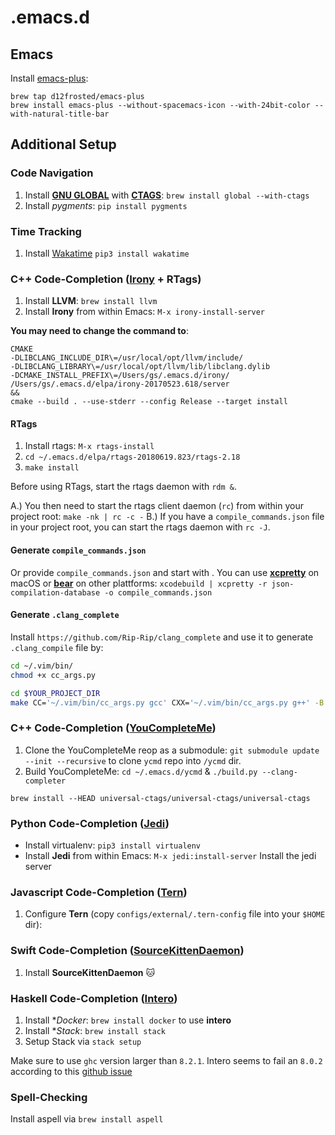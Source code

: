 # .emacs.d

## Emacs
Install [emacs-plus](https://github.com/d12frosted/homebrew-emacs-plus):

```
brew tap d12frosted/emacs-plus
brew install emacs-plus --without-spacemacs-icon --with-24bit-color --with-natural-title-bar
```

## Additional Setup
### Code Navigation
1. Install [**GNU GLOBAL**](https://www.gnu.org/software/global/) with [**CTAGS**](https://github.com/universal-ctags/ctags): `brew install global --with-ctags`
2. Install *pygments*: `pip install pygments`



### Time Tracking
1. Install [Wakatime](https://wakatime.com/) `pip3 install wakatime`



### C++ Code-Completion ([Irony](https://github.com/Sarcasm/irony-mode) + RTags)
1. Install **LLVM**: `brew install llvm`
2. Install **Irony** from within Emacs: `M-x irony-install-server`

**You may need to change the command to**:
```
CMAKE
-DLIBCLANG_INCLUDE_DIR\=/usr/local/opt/llvm/include/
-DLIBCLANG_LIBRARY\=/usr/local/opt/llvm/lib/libclang.dylib
-DCMAKE_INSTALL_PREFIX\=/Users/gs/.emacs.d/irony/
/Users/gs/.emacs.d/elpa/irony-20170523.618/server
&&
cmake --build . --use-stderr --config Release --target install
```

#### RTags
1. Install rtags: `M-x rtags-install`
2. `cd ~/.emacs.d/elpa/rtags-20180619.823/rtags-2.18`
3. `make install`

Before using RTags, start the rtags daemon with `rdm &`.

A.) You then need to start the rtags client daemon (`rc`) from within your
project root: `make -nk | rc -c -`
B.) If you have a `compile_commands.json` file in your project root, you can start
the rtags daemon with `rc -J`.

#### Generate `compile_commands.json`
Or provide `compile_commands.json` and start with .
You can use [**xcpretty**](https://github.com/supermarin/xcpretty) on macOS or
[**bear**](https://github.com/rizsotto/Bear) on other plattforms:
`xcodebuild | xcpretty -r json-compilation-database -o compile_commands.json`

#### Generate `.clang_complete`
Install `https://github.com/Rip-Rip/clang_complete` and use it to generate
`.clang_compile` file by:

```bash
cd ~/.vim/bin/
chmod +x cc_args.py

cd $YOUR_PROJECT_DIR
make CC='~/.vim/bin/cc_args.py gcc' CXX='~/.vim/bin/cc_args.py g++' -B
```



### C++ Code-Completion ([YouCompleteMe](https://github.com/Valloric/YouCompleteMe))
1. Clone the YouCompleteMe reop as a submodule: `git submodule update --init --recursive` to clone `ycmd` repo into `/ycmd` dir.
2. Build YouCompleteMe: `cd ~/.emacs.d/ycmd` & `./build.py --clang-completer`
```
brew install --HEAD universal-ctags/universal-ctags/universal-ctags
```



### Python Code-Completion ([Jedi](https://github.com/tkf/emacs-jedi))
- Install virtualenv: `pip3 install virtualenv`
- Install **Jedi** from within Emacs: `M-x jedi:install-server` Install the jedi server



### Javascript Code-Completion ([Tern](https://github.com/ternjs/tern))
1. Configure **Tern** (copy `configs/external/.tern-config` file into your `$HOME` dir):



### Swift Code-Completion ([SourceKittenDaemon](https://github.com/terhechte/SourceKittenDaemon/releases/))
1. Install **SourceKittenDaemon** :cat:



### Haskell Code-Completion ([Intero](https://github.com/commercialhaskell/intero))
1. Install **Docker*: `brew install docker` to use **intero**
2. Install **Stack*: `brew install stack`
3. Setup Stack via `stack setup`

Make sure to use `ghc` version larger than `8.2.1`. Intero seems to fail an `8.0.2`
according to this [github
issue](https://github.com/commercialhaskell/intero/issues/428)


### Spell-Checking
Install aspell via `brew install aspell`



